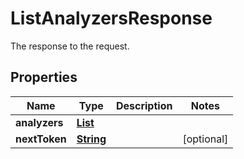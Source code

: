 

# ListAnalyzersResponse

The response to the request.

## Properties

| Name | Type | Description | Notes |
|------------ | ------------- | ------------- | -------------|
|**analyzers** | [**List**](List.md) |  |  |
|**nextToken** | [**String**](String.md) |  |  [optional] |



